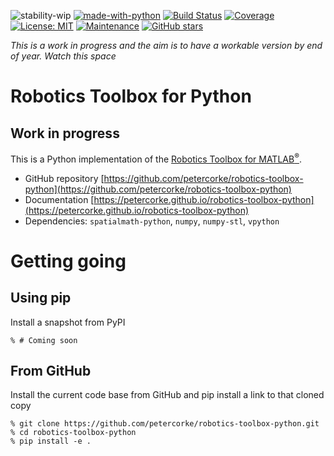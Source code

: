 ![stability-wip](https://img.shields.io/badge/stability-work_in_progress-lightgrey.svg)
[![made-with-python](https://img.shields.io/badge/Made%20with-Python-1f425f.svg)](https://www.python.org/)
[![Build Status](https://github.com/petercorke/robotics-toolbox-python/workflows/build/badge.svg?branch=master)](https://github.com/petercorke/robotics-toolbox-python/actions?query=workflow%3Abuild)
[![Coverage](https://codecov.io/gh/petercorke/robotics-toolbox-python/branch/master/graph/badge.svg)](https://codecov.io/gh/petercorke/robotics-toolbox-python)
[![License: MIT](https://img.shields.io/badge/License-MIT-yellow.svg)](https://opensource.org/licenses/MIT)
[![Maintenance](https://img.shields.io/badge/Maintained%3F-yes-green.svg)](https://GitHub.com/petercorke/robotics-toolbox-python/graphs/commit-activity)
[![GitHub stars](https://img.shields.io/github/stars/petercorke/robotics-toolbox-python.svg?style=social&label=Star)](https://GitHub.com/petercorke/spatialmath-python/stargazers/)

*This is a work in progress and the aim is to have a workable version by end of year.  Watch this space*

# Robotics Toolbox for Python

## Work in progress

This is a Python implementation of the [Robotics Toolbox for MATLAB<sup>&reg;</sup>](https://github.com/petercorke/robotics-toolbox-matlab).

* GitHub repository [https://github.com/petercorke/robotics-toolbox-python](https://github.com/petercorke/robotics-toolbox-python)      
* Documentation [https://petercorke.github.io/robotics-toolbox-python](https://petercorke.github.io/robotics-toolbox-python)
* Dependencies: `spatialmath-python`, `numpy`, `numpy-stl`, `vpython`

# Getting going

## Using pip

Install a snapshot from PyPI

```
% # Coming soon
```

## From GitHub

Install the current code base from GitHub and pip install a link to that cloned copy

```
% git clone https://github.com/petercorke/robotics-toolbox-python.git
% cd robotics-toolbox-python
% pip install -e .

